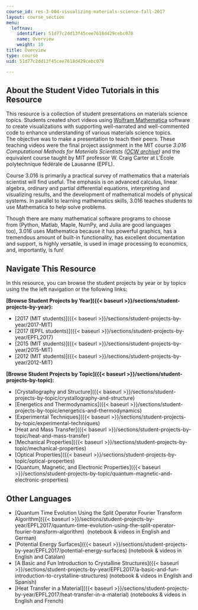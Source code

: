 ```yaml
---
course_id: res-3-004-visualizing-materials-science-fall-2017
layout: course_section
menu:
  leftnav:
    identifier: 51d77c2dd13f45cee7618d429cebc078
    name: Overview
    weight: 10
title: Overview
type: course
uid: 51d77c2dd13f45cee7618d429cebc078

---
```


About the Student Video Tutorials in this Resource
--------------------------------------------------

This resource is a collection of student presentations on materials science topics. Students created short videos using [Wolfram Mathematica](https://www.wolfram.com/mathematica/) software to create visualizations with supporting well-narrated and well-commented code to enhance understanding of various materials science topics. The objective was to make a presentation to teach their peers. These teaching videos were the final project assignment in the MIT course _3.016 Computational Methods for Materials Scientists ([OCW archive](/courses/3-016-mathematics-for-materials-scientists-and-engineers-fall-2005/))_ and the equivalent course taught by MIT professor W. Craig Carter at L'École polytechnique fédérale de Lausanne (EPFL).

Course 3.016 is primarily a practical survey of mathematics that a materials scientist will find useful. The emphasis is on advanced calculus, linear algebra, ordinary and partial differential equations, interpreting and visualizing results, and the development of mathematical models of physical systems. In parallel to learning mathematics skills, 3.016 teaches students to use Mathematica to help solve problems.

Though there are many mathematical software programs to choose from (Python, Matlab, Maple, NumPy, and Julia are good languages too), 3.016 uses Mathematica because it has powerful graphics, has a tremendous amount of built-in functionality, has excellent documentation and support, is highly versatile, is used in image processing to economics, and, importantly, is fun!

Navigate This Resource
----------------------

In this resource, you can browse the student projects by year or by topics using the the left navigation or the following links:

**[Browse Student Projects by Year]({{< baseurl >}}/sections/student-projects-by-year):**

*   [2017 (MIT students)]({{< baseurl >}}/sections/student-projects-by-year/2017-MIT)
*   [2017 (EPFL students)]({{< baseurl >}}/sections/student-projects-by-year/EPFL2017)
*   [2015 (MIT students)]({{< baseurl >}}/sections/student-projects-by-year/2015-MIT)
*   [2012 (MIT students)]({{< baseurl >}}/sections/student-projects-by-year/2012-MIT)

**[Browse Student Projects by Topic]({{< baseurl >}}/sections/student-projects-by-topic):**

*   [Crystallography and Structure]({{< baseurl >}}/sections/student-projects-by-topic/crystallography-and-structure)
*   [Energetics and Thermodynamics]({{< baseurl >}}/sections/student-projects-by-topic/energetics-and-thermodynamics)
*   [Experimental Techniques]({{< baseurl >}}/sections/student-projects-by-topic/experimental-techniques)
*   [Heat and Mass Transfer]({{< baseurl >}}/sections/student-projects-by-topic/heat-and-mass-transfer)
*   [Mechanical Properties]({{< baseurl >}}/sections/student-projects-by-topic/mechanical-properties)
*   [Optical Properties]({{< baseurl >}}/sections/student-projects-by-topic/optical-properties)
*   [Quantum, Magnetic, and Electronic Properties]({{< baseurl >}}/sections/student-projects-by-topic/quantum-magnetic-and-electronic-properties)

Other Languages
---------------

*   [Quantum Time Evolution Using the Split Operator Fourier Transform Algorithm]({{< baseurl >}}/sections/student-projects-by-year/EPFL2017/quantum-time-evolution-using-the-split-operator-fourier-transform-algorithm)  (notebook & videos in English and German)
*   [Potential Energy Surfaces]({{< baseurl >}}/sections/student-projects-by-year/EPFL2017/potential-energy-surfaces)﻿ (notebook & videos in English and Catalan)
*   [A Basic and Fun Introduction to Crystalline Structures]({{< baseurl >}}/sections/student-projects-by-year/EPFL2017/a-basic-and-fun-introduction-to-crystalline-structures)﻿ (notebook & videos in English and Spanish)
*   [Heat Transfer in a Material]({{< baseurl >}}/sections/student-projects-by-year/EPFL2017/heat-transfer-in-a-material)﻿ (notebooks & videos in English and French)
